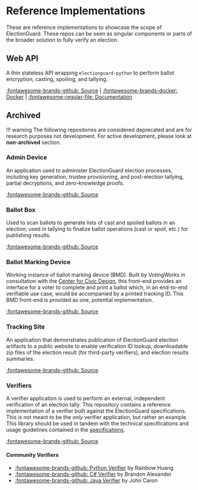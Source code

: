 
# Reference Implementations

These are reference implementations to showcase the scope of ElectionGuard. These repos can be seen as singular components or parts of the broader solution to fully verify an election. 

## Web API
A thin stateless API wrapping `electionguard-python` to perform ballot encryption, casting, spoiling, and tallying. 

[:fontawesome-brands-github: Source](https://github.com/microsoft/electionguard-web-api) | [:fontawesome-brands-docker: Docker](https://hub.docker.com/r/electionguard/electionguard-web-api) | [:fontawesome-regular-file: Documentation](https://microsoft.github.io/electionguard-web-api/)

## Archived

!!! warning 
    The following repositories are considered deprecated and are for research purposes not development. For active development, please look at **non-archived** section.

### Admin Device
An application used to administer ElectionGuard election processes, including key generation, trustee provisioning, and post-election tallying, partial decryptions, and zero-knowledge proofs.

[:fontawesome-brands-github: Source](https://github.com/microsoft/electionguard-admin-device)

### Ballot Box
Used to scan ballots to generate lists of cast and spoiled ballots in an election; used in tallying to finalize ballot operations (cast or spoil, etc.) for publishing results.

[:fontawesome-brands-github: Source](https://github.com/microsoft/electionguard-ballot-box)


### Ballot Marking Device
Working instance of ballot marking device (BMD). Built by VotingWorks in consultation with the [Center for Civic Design](https://civicdesign.org), this front-end provides an interface for a voter to complete and print a ballot which, in an end-to-end verifiable use case, would be accompanied by a printed tracking ID. This BMD front-end is provided as one, potential implementation.

[:fontawesome-brands-github: Source](https://github.com/microsoft/electionguard-ballot-marking-device)


### Tracking Site
An application that demonstrates publication of ElectionGuard election artifacts to a public website to enable verification ID lookup, downloadable zip files of the election result (for third-party verifiers), and election results summaries.

[:fontawesome-brands-github: Source](https://github.com/microsoft/electionguard-tracking-site)

### Verifiers
A verifier application is used to perform an external, independent verification of an election tally. This repository contains a reference implementation of a verifier built against the ElectionGuard specifications. This is not meant to be the *only* verifier application, but rather an example. This library should be used in tandem with the technical specifications and usage guidelines contained in the [specifications](https://github.com/microsoft/electionguard/wiki).

[:fontawesome-brands-github: Source](https://github.com/microsoft/electionguard-verifier)

#### Community Verifiers
- [:fontawesome-brands-github: Python Verifier](https://github.com/rainbowhuanguw/ElectionGuard-verifier-python) by Rainbow Huang
- [:fontawesome-brands-github: C# Verifier](https://github.com/brandon-irl/ElectionGuard-Verifier-C-) by Brandon Alexander
- [:fontawesome-brands-github: Java Verifier](https://github.com/JohnLCaron/electionguard-java) by John Caron

